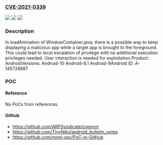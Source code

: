 ### [CVE-2021-0339](https://cve.mitre.org/cgi-bin/cvename.cgi?name=CVE-2021-0339)
![](https://img.shields.io/static/v1?label=Product&message=Android&color=blue)
![](https://img.shields.io/static/v1?label=Version&message=n%2Fa&color=blue)
![](https://img.shields.io/static/v1?label=Vulnerability&message=Elevation%20of%20privilege&color=brighgreen)

### Description

In loadAnimation of WindowContainer.java, there is a possible way to keep displaying a malicious app while a target app is brought to the foreground. This could lead to local escalation of privilege with no additional execution privileges needed. User interaction is needed for exploitation.Product: AndroidVersions: Android-10 Android-8.1 Android-9Android ID: A-145728687

### POC

#### Reference
No PoCs from references.

#### Github
- https://github.com/ARPSyndicate/cvemon
- https://github.com/TinyNiko/android_bulletin_notes
- https://github.com/nomi-sec/PoC-in-GitHub

